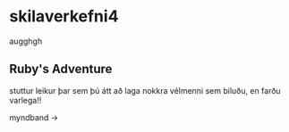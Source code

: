 # skilaverkefni4
augghgh

Ruby's Adventure
---
stuttur leikur þar sem þú átt að laga nokkra vélmenni sem biluðu, en farðu varlega!!

myndband ->
